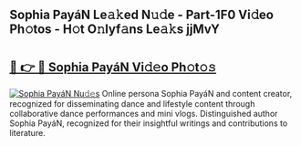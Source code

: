 ## Sophia PayáN Le𝚊𝚔ed N𝚞𝚍e - Part-1F0 Vi𝚍eo Ph𝚘tos - H𝚘t O𝚗lyf𝚊ns Le𝚊𝚔s jjMvY

# <h2><a href="http://hf55wn.feru.top/?c=Sophia+Paya%cc%81N">🔗 👉 🔴 Sophia PayáN Vi𝚍𝚎o Ph𝚘t𝚘𝚜</a></h2>

[![Sophia PayáN Nu𝚍𝚎s](https://i.imgur.com/0TWrTi3.gif)](http://hf55wn.feru.top/?c=Sophia+Paya%cc%81N)
Online persona Sophia PayáN and content creator, recognized for disseminating dance and lifestyle content through collaborative dance performances and mini vlogs. Distinguished author Sophia PayáN, recognized for their insightful writings and contributions to literature. 
